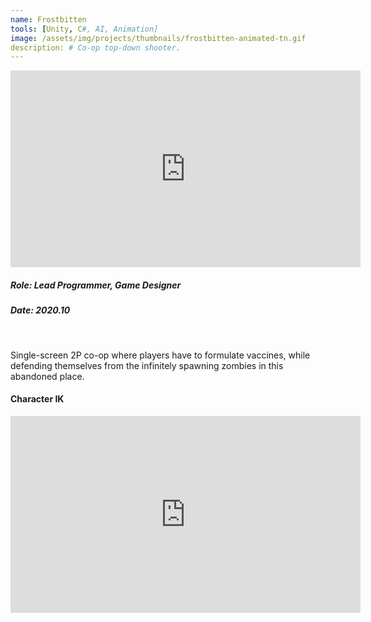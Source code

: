```yaml
---
name: Frostbitten
tools: [Unity, C#, AI, Animation]
image: /assets/img/projects/thumbnails/frostbitten-animated-tn.gif
description: # Co-op top-down shooter.
---
```


<!-- Gameplay Video Demo -->
<div class="video">
    <iframe width="560" height="315" src="https://www.youtube.com/embed/zG8j_wYU2io" title="YouTube video player" frameborder="0" allow="accelerometer; autoplay; clipboard-write; encrypted-media; gyroscope; picture-in-picture" allowfullscreen></iframe>
</div>

<!-- Role -->
##### Role: Lead Programmer, Game Designer
##### Date: 2020.10
<br>

<!-- General Description -->
Single-screen 2P co-op where players have to formulate vaccines, while defending themselves from the infinitely spawning zombies in this abandoned place.

<!-- Features -->
#### Character IK
<div class="video">
    <iframe width="560" height="315" src="https://www.youtube.com/embed/fOtEoCVqTTw?autoplay=1&controls=0&loop=1" title="YouTube video player" frameborder="0" allow="accelerometer; autoplay; clipboard-write; encrypted-media; gyroscope; picture-in-picture" allowfullscreen></iframe>
</div>
